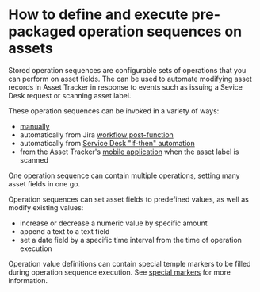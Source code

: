 # How to define and execute pre-packaged operation sequences on assets

Stored operation sequences are configurable sets of operations that you can perform on asset fields. The can be used to automate modifying asset records in Asset Tracker in response to events such as issuing a Sevice Desk request or scanning asset label.

These operation sequences can be invoked in a variety of ways:

* [manually](https://confluence.spartez.com/display/AT4J/Invoking+operation+sequences+manually)
* automatically from Jira [workflow post-function](https://confluence.spartez.com/display/AT4J/Automated+operation+sequences+execution+in+JIRA)
* automatically from [Service Desk "if-then" automation](https://confluence.spartez.com/display/AT4J/Automated+operation+sequences+execution+in+Service+Desk)
* from the Asset Tracker's [mobile application](https://confluence.spartez.com/display/AT4J/Invoking+operation+sequences+by+scanning+asset+label) when the asset label is scanned

One operation sequence can contain multiple operations, setting many asset fields in one go.

Operation sequences can set asset fields to predefined values, as well as modify existing values:

* increase or decrease a numeric value by specific amount
* append a text to a text field
* set a date field by a specific time interval from the time of operation execution

Operation value definitions can contain special temple markers to be filled during operation sequence execution. See [special markers](https://confluence.spartez.com/display/AT4J/Defining+operation+sequences#Definingoperationsequences-Specialmarkers) for more information.


